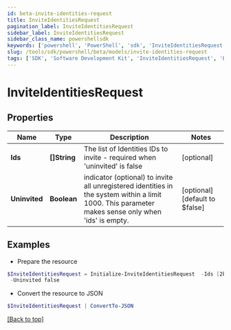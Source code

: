 ```yaml
---
id: beta-invite-identities-request
title: InviteIdentitiesRequest
pagination_label: InviteIdentitiesRequest
sidebar_label: InviteIdentitiesRequest
sidebar_class_name: powershellsdk
keywords: ['powershell', 'PowerShell', 'sdk', 'InviteIdentitiesRequest', 'BetaInviteIdentitiesRequest'] 
slug: /tools/sdk/powershell/beta/models/invite-identities-request
tags: ['SDK', 'Software Development Kit', 'InviteIdentitiesRequest', 'BetaInviteIdentitiesRequest']
---
```



# InviteIdentitiesRequest

## Properties

Name | Type | Description | Notes
------------ | ------------- | ------------- | -------------
**Ids** | **[]String** | The list of Identities IDs to invite - required when 'uninvited' is false | [optional] 
**Uninvited** | **Boolean** | indicator (optional) to invite all unregistered identities in the system within a limit 1000. This parameter makes sense only when 'ids' is empty. | [optional] [default to $false]

## Examples

- Prepare the resource
```powershell
$InviteIdentitiesRequest = Initialize-InviteIdentitiesRequest  -Ids [2b568c65bc3c4c57a43bd97e3a8e55, 2c9180867769897d01776ed5f125512f] `
 -Uninvited false
```

- Convert the resource to JSON
```powershell
$InviteIdentitiesRequest | ConvertTo-JSON
```


[[Back to top]](#) 


